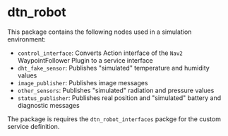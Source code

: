 # dtn_robot

This package contains the following nodes used in a simulation environment:

- `control_interface`: Converts Action interface of the `Nav2` WaypointFollower Plugin to a service interface
- `dht_fake_sensor`: Publishes "simulated" temperature and humidity values
- `image_publisher`: Publishes image messages
- `other_sensors`: Publishes "simulated" radiation and pressure values
- `status_publisher`: Publishes real position and "simulated" battery and diagnostic messages

The package is requires the `dtn_robot_interfaces` packge for the custom service definition.
